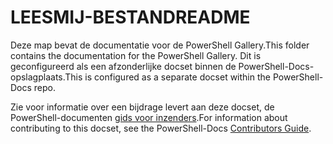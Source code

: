 # <a name="readme"></a><span data-ttu-id="18c75-101">LEESMIJ-BESTAND</span><span class="sxs-lookup"><span data-stu-id="18c75-101">README</span></span>

<span data-ttu-id="18c75-102">Deze map bevat de documentatie voor de PowerShell Gallery.</span><span class="sxs-lookup"><span data-stu-id="18c75-102">This folder contains the documentation for the PowerShell Gallery.</span></span>
<span data-ttu-id="18c75-103">Dit is geconfigureerd als een afzonderlijke docset binnen de PowerShell-Docs-opslagplaats.</span><span class="sxs-lookup"><span data-stu-id="18c75-103">This is configured as a separate docset within the PowerShell-Docs repo.</span></span>

<span data-ttu-id="18c75-104">Zie voor informatie over een bijdrage levert aan deze docset, de PowerShell-documenten [gids voor inzenders](https://github.com/PowerShell/PowerShell-Docs/blob/staging/CONTRIBUTING.md).</span><span class="sxs-lookup"><span data-stu-id="18c75-104">For information about contributing to this docset, see the PowerShell-Docs [Contributors Guide](https://github.com/PowerShell/PowerShell-Docs/blob/staging/CONTRIBUTING.md).</span></span>
